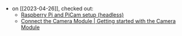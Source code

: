 - on [[2023-04-26]], checked out:
	- [Raspberry Pi and PiCam setup (headless)](https://gist.github.com/sageworksstudio/b0954d2d6cfac7d4a00e776953324a2c)
	- [Connect the Camera Module | Getting started with the Camera Module](https://projects.raspberrypi.org/en/projects/getting-started-with-picamera/2)